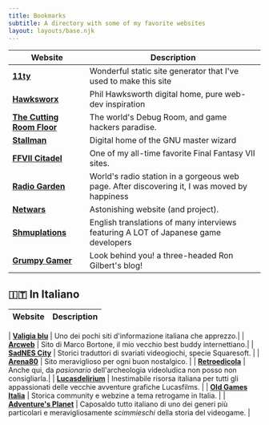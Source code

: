 ```yaml
---
title: Bookmarks
subtitle: A directory with some of my favorite websites
layout: layouts/base.njk
---
```


| Website | Description |
|------------------------------------------------------------------------------|-----------------------------------------------------------------------------------------------------------------------------------------------------------------------------|
| [**11ty**](http://www.11ty.io) | Wonderful static site generator that I've used to make this site |
| [**Hawksworx**](https://www.hawksworx.com/) | Phil Hawksworth digital home, pure web-dev inspiration |
| [**The Cutting Room Floor**](https://tcrf.net/) | The world's Debug Room, and game hackers paradise. |
| [**Stallman**](https://stallman.org/) | Digital home of the GNU master wizard |
| [**FFVII Citadel**](http://www.ff7citadel.com) | One of my all-time favorite Final Fantasy VII sites. |
| [**Radio Garden**](https://radio.garden/) | World's radio station in a gorgeous web page. After discovering it, I was moved by happiness |
| [**Netwars**](http://www.netwars-project.com/) | Astonishing website (and project). |
| [**Shmuplations**](https://shmuplations.com/) | English translations of many interviews featuring A LOT of Japanese game developers |
| [**Grumpy Gamer**](https://grumpygamer.com/)|Look behind you! a three-headed Ron Gilbert's blog!|

## 🇮🇹 In Italiano

| Website | Description |
|------------------------------------------------------------------------------|-----------------------------------------------------------------------------------------------------------------------------------------------------------------------------|

| [**Valigia blu**](https://www.valigiablu.it/) | Uno dei pochi siti d'informazione italiana che apprezzo.|
| [**Arcweb**](https://www.arcweb.it/) | Sito di Marco Bortone, il mio vecchio best buddy internettiano.|
| [**SadNES City**](https://www.sadnescity.it/) | Storici traduttori di svariati videogiochi, specie Squaresoft. |
| [**Arena80**](http://www.arena80.it/) | Sito meraviglioso per ogni buon nostalgico. |
| [**Retroedicola**](https://www.retroedicola.it/) | Anche qui, da _pasionario_ dell'archeologia videoludica non posso non consigliarla.|
| [**Lucasdelirium**](https://www.lucasdelirium.it/) | Inestimabile risorsa italiana per tutti gli appassionati delle vecchie avventure grafiche Lucasfilms. |
| [**Old Games Italia**](http://oldgamesitalia.net/) |  Storica community e webzine a tema retrogame in Italia. |
| [**Adventure's Planet**](https://www.adventuresplanet.it/) | Caposaldo tutto italiano di uno dei generi più particolari e meravigliosamente _scimmieschi_ della storia del videogame. |
